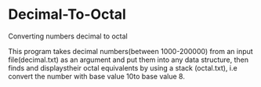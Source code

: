 # Decimal-To-Octal

Converting numbers decimal to octal

This program takes decimal numbers(between 1000-200000) from an input file(decimal.txt) as an argument and put them into any data structure,
then finds and displaystheir octal equivalents by using a stack (octal.txt), i.e convert the number with base value 10to base value 8.
